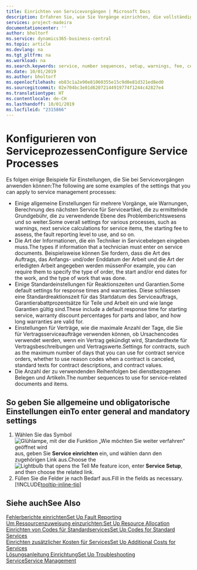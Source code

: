 ```yaml
---
title: Einrichten von Servicevorgängen | Microsoft Docs
description: Erfahren Sie, wie Sie Vorgänge einrichten, die vollständige Zufriedenheit Ihrer Debitoren mit Ihrem Debitorendienst sicherzustellen.
services: project-madeira
documentationcenter: ''
author: bholtorf
ms.service: dynamics365-business-central
ms.topic: article
ms.devlang: na
ms.tgt_pltfrm: na
ms.workload: na
ms.search.keywords: service, number sequences, setup, warnings, fee, contracts, warranties
ms.date: 10/01/2019
ms.author: bholtorf
ms.openlocfilehash: eb83c1a2e90e81060355e15c9d0e81d321ed8ed0
ms.sourcegitcommit: 02e704bc3e01d62072144919774f1244c42827e4
ms.translationtype: HT
ms.contentlocale: de-CH
ms.lasthandoff: 10/01/2019
ms.locfileid: "2315866"
---
```

# <a name="configure-service-processes"></a><span data-ttu-id="755e2-103">Konfigurieren von Serviceprozessen</span><span class="sxs-lookup"><span data-stu-id="755e2-103">Configure Service Processes</span></span>
<span data-ttu-id="755e2-104">Es folgen einige Beispiele für Einstellungen, die Sie bei Servicevorgängen anwenden können:</span><span class="sxs-lookup"><span data-stu-id="755e2-104">The following are some examples of the settings that you can apply to service management processes:</span></span>  
  
* <span data-ttu-id="755e2-105">Einige allgemeine Einstellungen für mehrere Vorgänge, wie Warnungen, Berechnung des nächsten Service für Serviceartikel, die zu ermittelnde Grundgebühr, die zu verwendende Ebene des Problemberichtswesens und so weiter.</span><span class="sxs-lookup"><span data-stu-id="755e2-105">Some overall settings for various processes, such as warnings, next service calculations for service items, the starting fee to assess, the fault reporting level to use, and so on.</span></span>  
* <span data-ttu-id="755e2-106">Die Art der Informationen, die ein Techniker in Servicebelegen eingeben muss.</span><span class="sxs-lookup"><span data-stu-id="755e2-106">The types if information that a technician must enter on service documents.</span></span> <span data-ttu-id="755e2-107">Beispielsweise können Sie fordern, dass die Art des Auftrags, das Anfangs- und/oder Enddatum der Arbeit und die Art der erledigten Arbeit angegeben werden müssen</span><span class="sxs-lookup"><span data-stu-id="755e2-107">For example, you can require them to specify the type of order, the start and/or end dates for the work, and the type of work that was done.</span></span>  
* <span data-ttu-id="755e2-108">Einige Standardeinstellungen für Reaktionszeiten und Garantien.</span><span class="sxs-lookup"><span data-stu-id="755e2-108">Some default settings for response times and warranties.</span></span> <span data-ttu-id="755e2-109">Diese schliessen eine Standardreaktionszeit für das Startdatum des Serviceauftrags, Garantierabattprozentsätze für Teile und Arbeit ein und wie lange Garantien gültig sind.</span><span class="sxs-lookup"><span data-stu-id="755e2-109">These include a default response time for starting service, warranty discount percentages for parts and labor, and how long warranties are valid for.</span></span>  
* <span data-ttu-id="755e2-110">Einstellungen für Verträge, wie die maximale Anzahl der Tage, die Sie für Vertragsserviceaufträge verwenden können, ob Ursachencodes verwendet werden, wenn ein Vertrag gekündigt wird, Standardtexte für Vertragsbeschreibungen und Vertragswerte.</span><span class="sxs-lookup"><span data-stu-id="755e2-110">Settings for contracts, such as the maximum number of days that you can use for contract service orders, whether to use reason codes when a contract is canceled, standard texts for contract descriptions, and contract values.</span></span>  
* <span data-ttu-id="755e2-111">Die Anzahl der zu verwendenden Reihenfolgen bei dienstbezogenen Belegen und Artikeln.</span><span class="sxs-lookup"><span data-stu-id="755e2-111">The number sequences to use for service-related documents and items.</span></span>  

## <a name="to-enter-general-and-mandatory-settings"></a><span data-ttu-id="755e2-112">So geben Sie allgemeine und obligatorische Einstellungen ein</span><span class="sxs-lookup"><span data-stu-id="755e2-112">To enter general and mandatory settings</span></span>
1. <span data-ttu-id="755e2-113">Wählen Sie das Symbol ![Glühlampe, mit der die Funktion „Wie möchten Sie weiter verfahren“ geöffnet wird](media/ui-search/search_small.png "Wie möchten Sie weiter verfahren?") aus, geben Sie **Service einrichten** ein, und wählen dann den zugehörigen Link aus.</span><span class="sxs-lookup"><span data-stu-id="755e2-113">Choose the ![Lightbulb that opens the Tell Me feature](media/ui-search/search_small.png "Tell me what you want to do") icon, enter **Service Setup**, and then choose the related link.</span></span>
2. <span data-ttu-id="755e2-114">Füllen Sie die Felder je nach Bedarf aus.</span><span class="sxs-lookup"><span data-stu-id="755e2-114">Fill in the fields as necessary.</span></span> [!INCLUDE[tooltip-inline-tip](includes/tooltip-inline-tip_md.md)]  

## <a name="see-also"></a><span data-ttu-id="755e2-115">Siehe auch</span><span class="sxs-lookup"><span data-stu-id="755e2-115">See Also</span></span>  
[<span data-ttu-id="755e2-116">Fehlerberichte einrichten</span><span class="sxs-lookup"><span data-stu-id="755e2-116">Set Up Fault Reporting</span></span>](service-how-setup-fault-reporting.md)  
[<span data-ttu-id="755e2-117">Um Ressourcenzuweisung einzurichten:</span><span class="sxs-lookup"><span data-stu-id="755e2-117">Set Up Resource Allocation</span></span>](service-how-setup-resource-allocation.md)  
[<span data-ttu-id="755e2-118">Einrichten von Codes für Standardservices</span><span class="sxs-lookup"><span data-stu-id="755e2-118">Set Up Codes for Standard Services</span></span>](service-how-setup-service-coding.md)  
[<span data-ttu-id="755e2-119">Einrichten zusätzlicher Kosten für Services</span><span class="sxs-lookup"><span data-stu-id="755e2-119">Set Up Additional Costs for Services</span></span>](service-how-setup-service-costs-pricing.md)  
[<span data-ttu-id="755e2-120">Lösungsanleitung Einrichtung</span><span class="sxs-lookup"><span data-stu-id="755e2-120">Set Up Troubleshooting</span></span>](service-how-setup-troubleshooting.md)  
[<span data-ttu-id="755e2-121">Service</span><span class="sxs-lookup"><span data-stu-id="755e2-121">Service Management</span></span>](service-service.md)  
